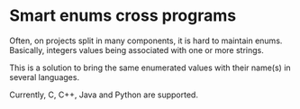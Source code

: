 # Smart enums cross programs

Often, on projects split in many components, it is hard to maintain enums. Basically, integers values being associated with one or more strings.

This is a solution to bring the same enumerated values with their name(s) in several languages.

Currently, C, C++, Java and Python are supported.

